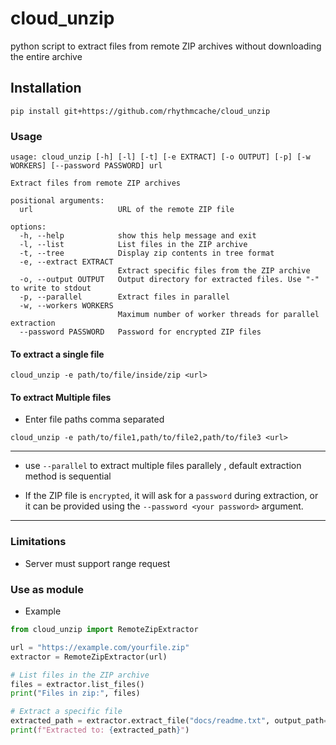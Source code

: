 # cloud_unzip
python script to extract files from remote ZIP archives without downloading the entire archive



## Installation

```
pip install git+https://github.com/rhythmcache/cloud_unzip
```


### Usage

```
usage: cloud_unzip [-h] [-l] [-t] [-e EXTRACT] [-o OUTPUT] [-p] [-w WORKERS] [--password PASSWORD] url

Extract files from remote ZIP archives

positional arguments:
  url                   URL of the remote ZIP file

options:
  -h, --help            show this help message and exit
  -l, --list            List files in the ZIP archive
  -t, --tree            Display zip contents in tree format
  -e, --extract EXTRACT
                        Extract specific files from the ZIP archive
  -o, --output OUTPUT   Output directory for extracted files. Use "-" to write to stdout
  -p, --parallel        Extract files in parallel
  -w, --workers WORKERS
                        Maximum number of worker threads for parallel extraction
  --password PASSWORD   Password for encrypted ZIP files
```

#### To extract a single file

```
cloud_unzip -e path/to/file/inside/zip <url>
```
#### To extract Multiple files
- Enter file paths comma separated 
```
cloud_unzip -e path/to/file1,path/to/file2,path/to/file3 <url>
```
---


-  use  `--parallel` to extract multiple files parallely , default extraction method is sequential 

- If the ZIP file is `encrypted`, it will ask for a `password` during extraction, or it can be provided using the `--password <your password>` argument.


---

### Limitations 
- Server must support range request
<!--
- only `Deflate` and `Store` methods are currently supported
-->



### Use as module

- Example

```python
from cloud_unzip import RemoteZipExtractor

url = "https://example.com/yourfile.zip"
extractor = RemoteZipExtractor(url)

# List files in the ZIP archive
files = extractor.list_files()
print("Files in zip:", files)

# Extract a specific file
extracted_path = extractor.extract_file("docs/readme.txt", output_path="readme.txt")
print(f"Extracted to: {extracted_path}")
```
